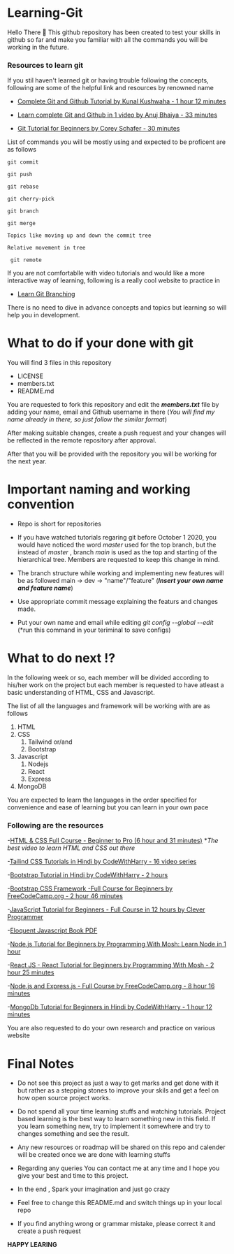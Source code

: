 # Learning-Git

Hello There 👋
This github repository has been created to test your skills in github so far and make you familiar with all the commands you will be working in the future.

### Resources to learn git

If you stil haven't learned git or having trouble following the concepts, following are some of the helpful link and resources by renowned name

- [Complete Git and Github Tutorial by Kunal Kushwaha - 1 hour 12 minutes](https://www.youtube.com/watch?v=apGV9Kg7ics)

- [Learn complete Git and Github in 1 video by Anuj Bhaiya - 33 minutes](https://www.youtube.com/watch?v=uaeKhfhYE0U)

- [Git Tutorial for Beginners by Corey Schafer - 30 minutes](https://www.youtube.com/watch?v=HVsySz-h9r4&t=1s)

List of commands you will be mostly using and expected to be proficent are as follows

```
git commit
```

```
git push
```

```
git rebase
```

```
git cherry-pick
```

```
git branch
```

```
git merge
```

```
Topics like moving up and down the commit tree
```

```
Relative movement in tree
```

```
 git remote
```

If you are not comfortablle with video tutorials and would like a more interactive way of learning, following is a really cool website to practice in

- [Learn Git Branching](https://learngitbranching.js.org/)

There is no need to dive in advance concepts and topics but learning so will help you in development.

# What to do if your done with git

You will find 3 files in this repository

- LICENSE
- members.txt
- README.md

You are requested to fork this repository and edit the **_members.txt_** file by adding your name, email and Github username in there (_You will find my name already in there, so just follow the similar format_)

After making suitable changes, create a push request and your changes will be reflected in the remote repository after approval.

After that you will be provided with the repository you will be working for the next year.

# Important naming and working convention

- Repo is short for repositories

- If you have watched tutorials regaring git before October 1 2020, you would have noticed the word _master_ used for the top branch, but the instead of _master_ , branch _main_ is used as the top and starting of the hierarchical tree. Members are requested to keep this change in mind.

- The branch structure while working and implementing new features will be as followed
  main -> dev -> "name"/"feature" (**_Insert your own name and feature name_**)

- Use appropriate commit message explaining the featurs and changes made.

- Put your own name and email while editing _git config --global --edit_ (\*run this command in your teriminal to save configs)

# What to do next !?

In the following week or so, each member will be divided according to his/her work on the project but each member is requested to have atleast a basic understanding of HTML, CSS and Javascript.

The list of all the languages and framework will be working with are as follows

1. HTML
2. CSS
   1. Tailwind or/and
   2. Bootstrap
3. Javascript
   1. Nodejs
   2. React
   3. Express
4. MongoDB

You are expected to learn the languages in the order specified for convenience and ease of learning but you can learn in your own pace

### Following are the resources

-[HTML & CSS Full Course - Beginner to Pro (6 hour and 31 minutes)](https://www.youtube.com/watch?v=G3e-cpL7ofc&t=22102s) \*_The best video to learn HTML and CSS out there_

-[Tailind CSS Tutorials in Hindi by CodeWithHarry - 16 video series](https://www.youtube.com/watch?v=L4_jarMnB0c&list=PLu0W_9lII9ahwFDuExCpPFHAK829Wto2O&ab_channel=CodeWithHarry)

-[Bootstrap Tutorial in Hindi by CodeWithHarry - 2 hours](https://www.youtube.com/watch?v=vpAJ0s5S2t0&t=350s)

-[Bootstrap CSS Framework -Full Course for Beginners by FreeCodeCamp.org - 2 hour 46 minutes](https://www.youtube.com/watch?v=-qfEOE4vtxE&t=1181s)

-[JavaScript Tutorial for Beginners - Full Course in 12 hours by Clever Programmer](https://www.youtube.com/watch?v=lI1ae4REbFM&t=4054s)

-[Eloquent Javascript Book PDF](https://eloquentjavascript.net/)

-[Node.js Tutorial for Beginners by Programming With Mosh: Learn Node in 1 hour](https://www.youtube.com/watch?v=TlB_eWDSMt4&ab_channel=ProgrammingwithMosh)

-[React JS - React Tutorial for Beginners by Programming With Mosh - 2 hour 25 minutes](https://www.youtube.com/watch?v=Ke90Tje7VS0&ab_channel=ProgrammingwithMosh)

-[Node.js and Express.js - Full Course by FreeCodeCamp.org - 8 hour 16 minutes](https://www.youtube.com/watch?v=Oe421EPjeBE)

-[MongoDb Tutorial for Beginners in Hindi by CodeWithHarry - 1 hour 12 minutes](https://www.youtube.com/watch?v=oSIv-E60NiU)

You are also requested to do your own research and practice on various website

# Final Notes

- Do not see this project as just a way to get marks and get done with it but rather as a stepping stones to improve your skils and get a feel on how open source project works.

- Do not spend all your time learning stuffs and watching tutorials. Project based learning is the best way to learn something new in this field. If you learn something new, try to implement it somewhere and try to changes something and see the result.

- Any new resources or roadmap will be shared on this repo and calender will be created once we are done with learning stuffs

- Regarding any queries You can contact me at any time and I hope you give your best and time to this project.

- In the end , Spark your imagination and just go crazy

- Feel free to change this README.md and switch things up in your local repo

- If you find anything wrong or grammar mistake, please correct it and create a push request

**HAPPY LEARING**
